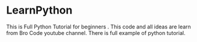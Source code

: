 # LearnPython
This is Full Python Tutorial for beginners .
This code and all ideas are learn from Bro Code youtube channel.
There is full example of python tutorial.
